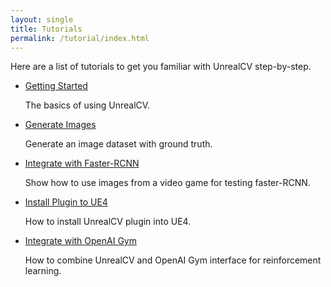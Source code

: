 ```yaml
---
layout: single
title: Tutorials
permalink: /tutorial/index.html
---
```


Here are a list of tutorials to get you familiar with UnrealCV step-by-step.

- [Getting Started](http://docs.unrealcv.org/en/master/tutorials/getting_started.html)

  The basics of using UnrealCV.

- [Generate Images](http://docs.unrealcv.org/en/master/tutorials/generate_images_tutorial.html)

  Generate an image dataset with ground truth.

- [Integrate with Faster-RCNN](http://docs.unrealcv.org/en/master/tutorials/faster_rcnn.html)

  Show how to use images from a video game for testing faster-RCNN.

- [Install Plugin to UE4](http://docs.unrealcv.org/en/master/plugin/install.html)

  How to install UnrealCV plugin into UE4.

- [Integrate with OpenAI Gym](https://github.com/zfw1226/gym-unrealcv)

  How to combine UnrealCV and OpenAI Gym interface for reinforcement learning.

